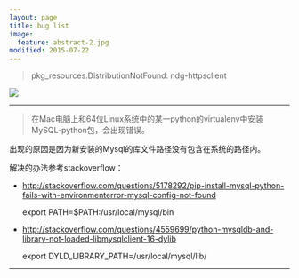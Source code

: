 ```yaml
---
layout: page
title: bug list
image:
  feature: abstract-2.jpg
modified: 2015-07-22
---
```


> pkg_resources.DistributionNotFound: ndg-httpsclient

![](http://7u2n3n.com1.z0.glb.clouddn.com/images/bug_pip_update.png)

-----

> 在Mac电脑上和64位Linux系统中的某一python的virtualenv中安装MySQL-python包，会出现错误。

出现的原因是因为新安装的Mysql的库文件路径没有包含在系统的路径内。

解决的办法参考stackoverflow：

- http://stackoverflow.com/questions/5178292/pip-install-mysql-python-fails-with-environmenterror-mysql-config-not-found

	export PATH=$PATH:/usr/local/mysql/bin

- http://stackoverflow.com/questions/4559699/python-mysqldb-and-library-not-loaded-libmysqlclient-16-dylib

	export DYLD_LIBRARY_PATH=/usr/local/mysql/lib/

-----		